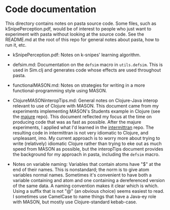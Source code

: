 Code documentation
====

This directory contains notes on pasta source code.  Some files, such as
kSnipePerception.pdf, would be of interest to people who just want to
experiment with pasta without looking at the source code.  See the
README.md at the root of this repo for general notes about pasta, how to
run it, etc.

* kSnipePerception.pdf: Notes on k-snipes' learning algorithm.

* defsim.md: Documentation on the `defsim` macro in `utils.defsim`.
This is used in Sim.clj and generates code whose effects are used
throughout pasta.

* functionalMASON.md: Notes on strategies for writing in a more
functional-programming style using MASON.

* ClojureMASONinteropTips.md: General notes on Clojure-Java interop
relevant to use of Clojure with MASON.  This document came from my
experiments implementing MASON's Students example in Clojure (see the
<a href="https://github.com/mars0i/majure">majure</a> repo).  This
document reflected my focus at the time on producing code that was as
fast as possible.  After the majure experiments, I applied what I'd
learned in the <a
href="https://github.com/mars0i/intermittran">intermittran</a> repo. 
The resulting code in intermittran is not very idiomatic to Clojure,
and unpleasant, imo.  My current approach is to worry more about
trying to write (relatively) idiomatic Clojure rather than trying to
eke out as much speed from MASON as possible, but the interopTips
document provides the background for my approach in pasta, including
the `defsim` macro.

* Notes on variable naming: Variables that contain atoms have "$" at
the end of their names. This is nonstandard; the norm is to give atom
variables normal names. Sometimes it's convenient to have both a
variable containing and atom and one containing a dereferenced version
of the same data.  A naming convention makes it clear which is which.
Using a suffix that is not "@" (an obvious choice) seems easiest to
read.  I sometimes use CamelCase to name things that have a Java-ey
role with MASON, but mostly use Clojure-standard kebab-case.
